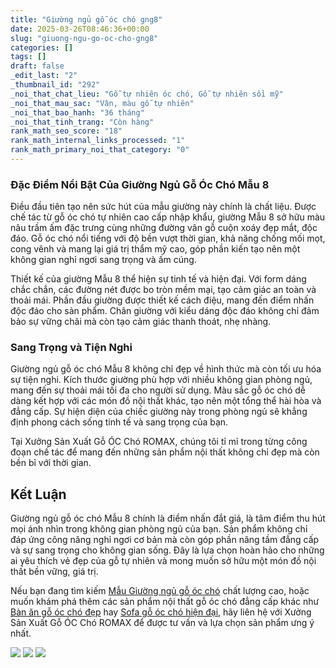 ```yaml
---
title: "Giường ngủ gỗ óc chó gng8"
date: 2025-03-26T08:46:36+00:00
slug: "giuong-ngu-go-oc-cho-gng8"
categories: []
tags: []
draft: false
_edit_last: "2"
_thumbnail_id: "292"
_noi_that_chat_lieu: "Gỗ tự nhiên óc chó, Gỗ tự nhiên sồi mỹ"
_noi_that_mau_sac: "Vân, màu gỗ tự nhiên"
_noi_that_bao_hanh: "36 tháng"
_noi_that_tinh_trang: "Còn hàng"
rank_math_seo_score: "18"
rank_math_internal_links_processed: "1"
rank_math_primary_noi_that_category: "0"
---
```

### Đặc Điểm Nổi Bật Của Giường Ngủ Gỗ Óc Chó Mẫu 8

Điều đầu tiên tạo nên sức hút của mẫu giường này chính là chất liệu. Được chế tác từ gỗ óc chó tự nhiên cao cấp nhập khẩu, giường Mẫu 8 sở hữu màu nâu trầm ấm đặc trưng cùng những đường vân gỗ cuộn xoáy đẹp mắt, độc đáo. Gỗ óc chó nổi tiếng với độ bền vượt thời gian, khả năng chống mối mọt, cong vênh và mang lại giá trị thẩm mỹ cao, góp phần kiến tạo nên một không gian nghỉ ngơi sang trọng và ấm cúng.

Thiết kế của giường Mẫu 8 thể hiện sự tinh tế và hiện đại. Với form dáng chắc chắn, các đường nét được bo tròn mềm mại, tạo cảm giác an toàn và thoải mái. Phần đầu giường được thiết kế cách điệu, mang đến điểm nhấn độc đáo cho sản phẩm. Chân giường với kiểu dáng độc đáo không chỉ đảm bảo sự vững chãi mà còn tạo cảm giác thanh thoát, nhẹ nhàng.

### Sang Trọng và Tiện Nghi

Giường ngủ gỗ óc chó Mẫu 8 không chỉ đẹp về hình thức mà còn tối ưu hóa sự tiện nghi. Kích thước giường phù hợp với nhiều không gian phòng ngủ, mang đến sự thoải mái tối đa cho người sử dụng. Màu sắc gỗ óc chó dễ dàng kết hợp với các món đồ nội thất khác, tạo nên một tổng thể hài hòa và đẳng cấp. Sự hiện diện của chiếc giường này trong phòng ngủ sẽ khẳng định phong cách sống tinh tế và sang trọng của bạn.

Tại Xưởng Sản Xuất Gỗ ÓC Chó ROMAX, chúng tôi tỉ mỉ trong từng công đoạn chế tác để mang đến những sản phẩm nội thất không chỉ đẹp mà còn bền bỉ với thời gian.

## Kết Luận

Giường ngủ gỗ óc chó Mẫu 8 chính là điểm nhấn đắt giá, là tâm điểm thu hút mọi ánh nhìn trong không gian phòng ngủ của bạn. Sản phẩm không chỉ đáp ứng công năng nghỉ ngơi cơ bản mà còn góp phần nâng tầm đẳng cấp và sự sang trọng cho không gian sống. Đây là lựa chọn hoàn hảo cho những ai yêu thích vẻ đẹp của gỗ tự nhiên và mong muốn sở hữu một món đồ nội thất bền vững, giá trị.

Nếu bạn đang tìm kiếm [Mẫu Giường ngủ gỗ óc chó](https://romax.vn/danh-muc/phong-ngu/giuong-go-oc-cho/) chất lượng cao, hoặc muốn khám phá thêm các sản phẩm nội thất gỗ óc chó đẳng cấp khác như [Bàn ăn gỗ óc chó đẹp](https://romax.vn/danh-muc/phong-bep/ban-an-go-oc-cho/) hay [Sofa gỗ óc chó hiện đại](https://romax.vn/danh-muc/phong-khach/sofa-go-oc-cho/), hãy liên hệ với Xưởng Sản Xuất Gỗ ÓC Chó ROMAX để được tư vấn và lựa chọn sản phẩm ưng ý nhất.

![](https://romax.vn/wp-content/uploads/2025/03/giuong-ngu-go-oc-cho-gng8-00-32-1280x853.webp)
![](https://romax.vn/wp-content/uploads/2025/03/giuong-ngu-go-oc-cho-gng8-00-33-1280x853.webp)
![](https://romax.vn/wp-content/uploads/2025/03/giuong-ngu-go-oc-cho-gng8-00-34-1280x850.webp)